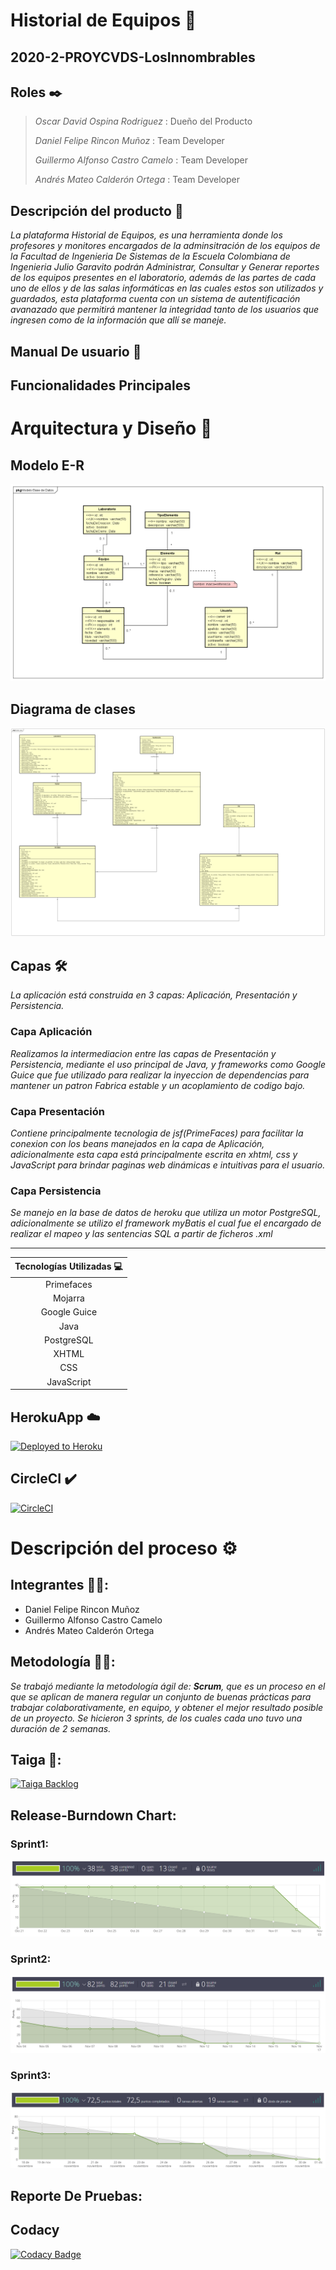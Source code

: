 # Historial de Equipos 🚀
## 2020-2-PROYCVDS-LosInnombrables
## Roles ✒️
>*Oscar David Ospina Rodriguez* : Dueño del Producto
>
>*Daniel Felipe Rincon Muñoz* : Team Developer
>
>*Guillermo Alfonso Castro Camelo* : Team Developer
>
>*Andrés Mateo Calderón Ortega* : Team Developer
## Descripción del producto 📄
_La plataforma Historial de Equipos, es una herramienta donde los profesores y monitores encargados de la adminsitración de los equipos de la Facultad de Ingenieria De Sistemas de la Escuela Colombiana de Ingenieria Julio Garavito podrán Administrar, Consultar y Generar reportes de los equipos presentes en el laboratorio, además de las partes de cada uno de ellos y de las salas informáticas en las cuales estos son utilizados y guardados, esta plataforma cuenta con un sistema de autentificación avanazado que permitirá mantener la integridad tanto de los usuarios que ingresen como de la información que allí se maneje._
## Manual De usuario 📖
> 
## Funcionalidades Principales
>
# Arquitectura y Diseño 🔧
## Modelo E-R
![](/resources/DiagramaEntidadRelacion.png)
## Diagrama de clases
![](/resources/DiagramaClases.png)
## Capas 🛠️
_La aplicación está construida en 3 capas: Aplicación, Presentación y Persistencia._
### Capa Aplicación
_Realizamos la intermediacion entre las capas de Presentación y Persistencia, mediante el uso principal de Java, y frameworks como Google Guice que fue utilizado para realizar la inyeccion de dependencias para mantener un patron Fabrica estable y un acoplamiento de codigo bajo._
### Capa Presentación
_Contiene principalmente tecnologia de jsf(PrimeFaces) para facilitar la conexion con los beans manejados en la capa de Aplicación, adicionalmente esta capa está principalmente escrita en xhtml, css y JavaScript para brindar paginas web dinámicas e intuitivas para el usuario._
### Capa Persistencia
_Se manejo en la base de datos de heroku que utiliza un motor PostgreSQL, adicionalmente se utilizo el framework myBatis el cual fue el encargado de realizar el mapeo y las sentencias SQL a partir de ficheros .xml_

---
| Tecnologías Utilizadas 💻 |
| :--: |
|Primefaces|
|Mojarra|
|Google Guice|
|Java|
|PostgreSQL|
|XHTML|
|CSS|
|JavaScript|
## HerokuApp ☁️
[![Deployed to Heroku](https://www.herokucdn.com/deploy/button.png)](https://historial-de-equipos.herokuapp.com/)
## CircleCI ✔️
[![CircleCI](https://circleci.com/gh/Los-Innombrables/2020-2-PROYCVDS-LosInnombrables.svg?style=svg)](https://app.circleci.com/pipelines/github/Los-Innombrables/2020-2-PROYCVDS-LosInnombrables)
# Descripción del proceso ⚙️
## Integrantes 💪🏻:
 - Daniel Felipe Rincon Muñoz
 - Guillermo Alfonso Castro Camelo
 - Andrés Mateo Calderón Ortega
## Metodología 🙌🏼:
_Se trabajó mediante la metodología ágil de: **Scrum**, que es un proceso en el que se aplican de manera regular un conjunto de buenas prácticas para trabajar colaborativamente, en equipo, y obtener el mejor resultado posible de un proyecto. Se hicieron 3 sprints, de los cuales cada uno tuvo una duración de 2 semanas._
## Taiga 🎤:
[![Taiga Backlog](https://images.assets-landingi.com/jvS0A3Tm24feIBqs/logo_horizontal.png)](https://tree.taiga.io/project/candres1019-historial-de-equipos-labinfo/backlog)
## Release-Burndown Chart:
### Sprint1:
![](/resources/Sprint1.PNG)
### Sprint2:
![](/resources/Sprint2.PNG)
### Sprint3:
![](/resources/Sprint3.PNG)
## Reporte De Pruebas:
>
## Codacy
[![Codacy Badge](https://app.codacy.com/project/badge/Grade/6ae092aed25d47a897b7ee6d26ff857f)](https://www.codacy.com/gh/Los-Innombrables/2020-2-PROYCVDS-LosInnombrables/dashboard?utm_source=github.com&amp;utm_medium=referral&amp;utm_content=Los-Innombrables/2020-2-PROYCVDS-LosInnombrables&amp;utm_campaign=Badge_Grade)
